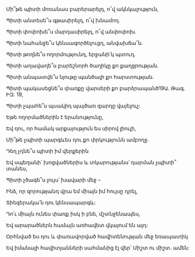 Մի՞թե պիտի մոռանաս բարերարելդ, ո՜վ ակնկալություն,

Պիտի անտեսե՞ս գթասիրելդ, ո՜վ խնամող.

Պիտի փոփոխե՞ս մարդասիրելդ, ո՜վ անփոփոխ.

Պիտի նահանջե՞ս կենսագործելուցդ, անվախճա՜ն.

Պիտի թողնե՞ս ողորմությունդ, երջանի՛կ պտուղ.

Պիտի աղավաղե՞ս բարեշնորհ ծաղիկը քո քաղցրության.

Պիտի անպատվե՞ս նյութը պանծալի քո հարստության.

Պիտի պակասեցնե՞ս փառքը վարսերի քո բարձրապանծ19Ա. Թագ. ԻԶ. 19,

Պիտի չպահե՞ս պսակիդ պայծառ զարդը վայելուչ:

Եթե ողորմածներին է երանությունը,

Եվ դու, որ համակ արքայություն ես սիրով լիուլի,

Մի՞թե չպիտի պարգևես դու քո փրկությունն ամբողջ.

Դեղ չդնե՞ս պիտի իմ վերքերին

Եվ սպեղանի՝ խոցվածներիս և տկարությանս՝ դարման չպիտի՞ տանես,

Պիտի չծագե՞ս լույս՝ խավարի մեջ –

Ինձ, որ զորությանդ վրա եմ միայն իմ հույսը դրել,

Տիեզերակա՛ն դու կենսապարգև:

Դո՛ւ միայն ունես փառք իսկ ի բնե, մշտնջենապես,

Եվ արարածներն համայն առհավետ վկայում են այդ:

Օրհնված ես դու և փառավորված հավիտենության մեջ եռապատիկ

Եվ իմանալի հավիտյանների սահմանից էլ վեր՝ Միշտ ու միշտ. ամեն: